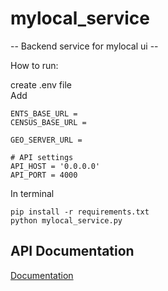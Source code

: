 # mylocal_service
-- Backend service for mylocal ui --

How to run:

create .env file\
Add

    ENTS_BASE_URL =
    CENSUS_BASE_URL =

    GEO_SERVER_URL =

    # API settings
    API_HOST = '0.0.0.0'
    API_PORT = 4000

In terminal

    pip install -r requirements.txt
    python mylocal_service.py


## API Documentation

[Documentation](https://app.swaggerhub.com/apis-docs/LAKINDUOSHADHA98_1/mylocal-service_backend_for_mylocal/1.0.0)
